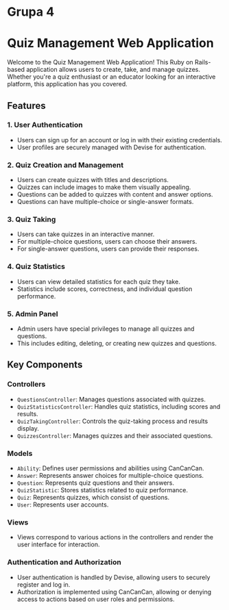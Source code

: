 # Grupa 4

# Quiz Management Web Application

Welcome to the Quiz Management Web Application! This Ruby on Rails-based application allows users to create, take, and manage quizzes. Whether you're a quiz enthusiast or an educator looking for an interactive platform, this application has you covered.

## Features

### 1. User Authentication

- Users can sign up for an account or log in with their existing credentials.
- User profiles are securely managed with Devise for authentication.

### 2. Quiz Creation and Management

- Users can create quizzes with titles and descriptions.
- Quizzes can include images to make them visually appealing.
- Questions can be added to quizzes with content and answer options.
- Questions can have multiple-choice or single-answer formats.

### 3. Quiz Taking

- Users can take quizzes in an interactive manner.
- For multiple-choice questions, users can choose their answers.
- For single-answer questions, users can provide their responses.

### 4. Quiz Statistics

- Users can view detailed statistics for each quiz they take.
- Statistics include scores, correctness, and individual question performance.

### 5. Admin Panel

- Admin users have special privileges to manage all quizzes and questions.
- This includes editing, deleting, or creating new quizzes and questions.

## Key Components

### Controllers

- `QuestionsController`: Manages questions associated with quizzes.
- `QuizStatisticsController`: Handles quiz statistics, including scores and results.
- `QuizTakingController`: Controls the quiz-taking process and results display.
- `QuizzesController`: Manages quizzes and their associated questions.

### Models

- `Ability`: Defines user permissions and abilities using CanCanCan.
- `Answer`: Represents answer choices for multiple-choice questions.
- `Question`: Represents quiz questions and their answers.
- `QuizStatistic`: Stores statistics related to quiz performance.
- `Quiz`: Represents quizzes, which consist of questions.
- `User`: Represents user accounts.

### Views

- Views correspond to various actions in the controllers and render the user interface for interaction.

### Authentication and Authorization

- User authentication is handled by Devise, allowing users to securely register and log in.
- Authorization is implemented using CanCanCan, allowing or denying access to actions based on user roles and permissions.